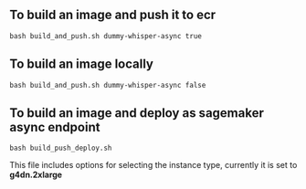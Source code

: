 
## To build an image and push it to ecr

```bash build_and_push.sh dummy-whisper-async true```

## To build an image locally

```bash build_and_push.sh dummy-whisper-async false```

## To build an image and deploy as sagemaker async endpoint

```bash build_push_deploy.sh```

This file includes options for selecting the instance type, currently it is set to __g4dn.2xlarge__
